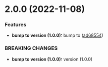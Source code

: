 # 2.0.0 (2022-11-08)


### Features

* **bump to version  (1.0.0):** bump to ([ad68554](https://github.com/AniCrad/indian-rail/commit/ad685541aec759eee665b693986de1b18270f483))


### BREAKING CHANGES

* **bump to version  (1.0.0):** version  (1.0.0)



